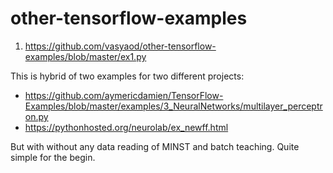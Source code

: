 # other-tensorflow-examples


1. https://github.com/vasyaod/other-tensorflow-examples/blob/master/ex1.py

This is hybrid of two examples for two different projects:
 - https://github.com/aymericdamien/TensorFlow-Examples/blob/master/examples/3_NeuralNetworks/multilayer_perceptron.py
 - https://pythonhosted.org/neurolab/ex_newff.html  

But with without any data reading of MINST and batch teaching. Quite simple for the begin.

